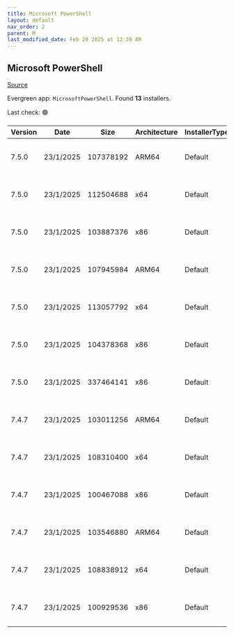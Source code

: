 ```yaml
---
title: Microsoft PowerShell
layout: default
nav_order: 2
parent: M
last_modified_date: Feb 20 2025 at 12:39 AM
---
```


## Microsoft PowerShell

[Source](https://docs.microsoft.com/powershell/)

Evergreen app: `MicrosoftPowerShell`. Found **13** installers.

Last check: 🟢

| Version | Date      | Size      | Architecture | InstallerType | Type       | URI                                                                                                                                                                                                    | Release |
| ------- | --------- | --------- | ------------ | ------------- | ---------- | ------------------------------------------------------------------------------------------------------------------------------------------------------------------------------------------------------ | ------- |
| 7.5.0   | 23/1/2025 | 107378192 | ARM64        | Default       | exe        | [https://github.com/PowerShell/PowerShell/releases/download/v7.5.0/PowerShell-7.5.0-win-arm64.exe](https://github.com/PowerShell/PowerShell/releases/download/v7.5.0/PowerShell-7.5.0-win-arm64.exe)   | Stable  |
| 7.5.0   | 23/1/2025 | 112504688 | x64          | Default       | exe        | [https://github.com/PowerShell/PowerShell/releases/download/v7.5.0/PowerShell-7.5.0-win-x64.exe](https://github.com/PowerShell/PowerShell/releases/download/v7.5.0/PowerShell-7.5.0-win-x64.exe)       | Stable  |
| 7.5.0   | 23/1/2025 | 103887376 | x86          | Default       | exe        | [https://github.com/PowerShell/PowerShell/releases/download/v7.5.0/PowerShell-7.5.0-win-x86.exe](https://github.com/PowerShell/PowerShell/releases/download/v7.5.0/PowerShell-7.5.0-win-x86.exe)       | Stable  |
| 7.5.0   | 23/1/2025 | 107945984 | ARM64        | Default       | msi        | [https://github.com/PowerShell/PowerShell/releases/download/v7.5.0/PowerShell-7.5.0-win-arm64.msi](https://github.com/PowerShell/PowerShell/releases/download/v7.5.0/PowerShell-7.5.0-win-arm64.msi)   | Stable  |
| 7.5.0   | 23/1/2025 | 113057792 | x64          | Default       | msi        | [https://github.com/PowerShell/PowerShell/releases/download/v7.5.0/PowerShell-7.5.0-win-x64.msi](https://github.com/PowerShell/PowerShell/releases/download/v7.5.0/PowerShell-7.5.0-win-x64.msi)       | Stable  |
| 7.5.0   | 23/1/2025 | 104378368 | x86          | Default       | msi        | [https://github.com/PowerShell/PowerShell/releases/download/v7.5.0/PowerShell-7.5.0-win-x86.msi](https://github.com/PowerShell/PowerShell/releases/download/v7.5.0/PowerShell-7.5.0-win-x86.msi)       | Stable  |
| 7.5.0   | 23/1/2025 | 337464141 | x86          | Default       | msixbundle | [https://github.com/PowerShell/PowerShell/releases/download/v7.5.0/PowerShell-7.5.0-win.msixbundle](https://github.com/PowerShell/PowerShell/releases/download/v7.5.0/PowerShell-7.5.0-win.msixbundle) | Stable  |
| 7.4.7   | 23/1/2025 | 103011256 | ARM64        | Default       | exe        | [https://github.com/PowerShell/PowerShell/releases/download/v7.4.7/PowerShell-7.4.7-win-arm64.exe](https://github.com/PowerShell/PowerShell/releases/download/v7.4.7/PowerShell-7.4.7-win-arm64.exe)   | LTS     |
| 7.4.7   | 23/1/2025 | 108310400 | x64          | Default       | exe        | [https://github.com/PowerShell/PowerShell/releases/download/v7.4.7/PowerShell-7.4.7-win-x64.exe](https://github.com/PowerShell/PowerShell/releases/download/v7.4.7/PowerShell-7.4.7-win-x64.exe)       | LTS     |
| 7.4.7   | 23/1/2025 | 100467088 | x86          | Default       | exe        | [https://github.com/PowerShell/PowerShell/releases/download/v7.4.7/PowerShell-7.4.7-win-x86.exe](https://github.com/PowerShell/PowerShell/releases/download/v7.4.7/PowerShell-7.4.7-win-x86.exe)       | LTS     |
| 7.4.7   | 23/1/2025 | 103546880 | ARM64        | Default       | msi        | [https://github.com/PowerShell/PowerShell/releases/download/v7.4.7/PowerShell-7.4.7-win-arm64.msi](https://github.com/PowerShell/PowerShell/releases/download/v7.4.7/PowerShell-7.4.7-win-arm64.msi)   | LTS     |
| 7.4.7   | 23/1/2025 | 108838912 | x64          | Default       | msi        | [https://github.com/PowerShell/PowerShell/releases/download/v7.4.7/PowerShell-7.4.7-win-x64.msi](https://github.com/PowerShell/PowerShell/releases/download/v7.4.7/PowerShell-7.4.7-win-x64.msi)       | LTS     |
| 7.4.7   | 23/1/2025 | 100929536 | x86          | Default       | msi        | [https://github.com/PowerShell/PowerShell/releases/download/v7.4.7/PowerShell-7.4.7-win-x86.msi](https://github.com/PowerShell/PowerShell/releases/download/v7.4.7/PowerShell-7.4.7-win-x86.msi)       | LTS     |
